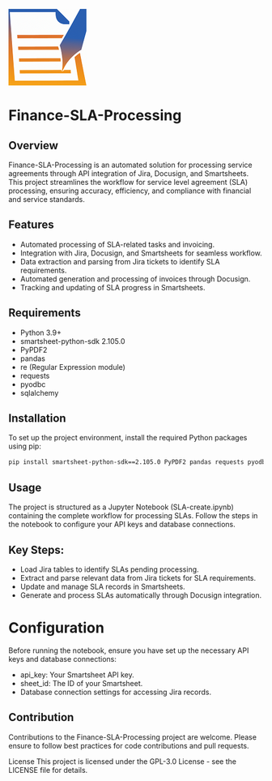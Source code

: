 ![My Project Logo](https://github.com/viaConBodhi/Finance-SLA-Processing/blob/main/images/logo.png)

# Finance-SLA-Processing

## Overview
Finance-SLA-Processing is an automated solution for processing service agreements through API integration of Jira, Docusign, and Smartsheets. This project streamlines the workflow for service level agreement (SLA) processing, ensuring accuracy, efficiency, and compliance with financial and service standards.

## Features
- Automated processing of SLA-related tasks and invoicing.
- Integration with Jira, Docusign, and Smartsheets for seamless workflow.
- Data extraction and parsing from Jira tickets to identify SLA requirements.
- Automated generation and processing of invoices through Docusign.
- Tracking and updating of SLA progress in Smartsheets.

## Requirements
- Python 3.9+
- smartsheet-python-sdk 2.105.0
- PyPDF2
- pandas
- re (Regular Expression module)
- requests
- pyodbc
- sqlalchemy

## Installation
To set up the project environment, install the required Python packages using pip:

```bash
pip install smartsheet-python-sdk==2.105.0 PyPDF2 pandas requests pyodbc sqlalchemy
```
## Usage
The project is structured as a Jupyter Notebook (SLA-create.ipynb) containing the complete workflow for processing SLAs. Follow the steps in the notebook to configure your API keys and database connections.

## Key Steps:
- Load Jira tables to identify SLAs pending processing.
- Extract and parse relevant data from Jira tickets for SLA requirements.
- Update and manage SLA records in Smartsheets.
- Generate and process SLAs automatically through Docusign integration.

# Configuration
Before running the notebook, ensure you have set up the necessary API keys and database connections:

- api_key: Your Smartsheet API key.
- sheet_id: The ID of your Smartsheet.
- Database connection settings for accessing Jira records.

## Contribution
Contributions to the Finance-SLA-Processing project are welcome. Please ensure to follow best practices for code contributions and pull requests.

License
This project is licensed under the GPL-3.0 License - see the LICENSE file for details.

